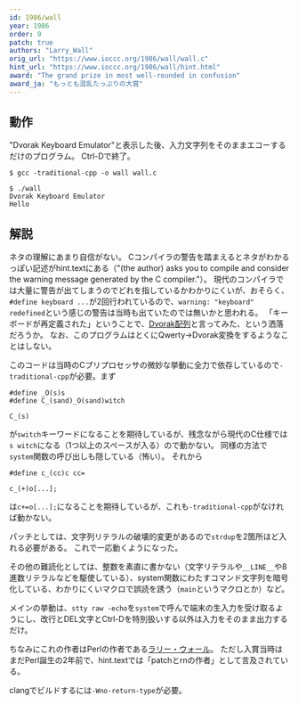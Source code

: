 ```yaml
---
id: 1986/wall
year: 1986
order: 9
patch: true
authors: "Larry_Wall"
orig_url: "https://www.ioccc.org/1986/wall/wall.c"
hint_url: "https://www.ioccc.org/1986/wall/hint.html"
award: "The grand prize in most well-rounded in confusion"
award_ja: "もっとも混乱たっぷりの大賞"
---
```


## 動作

"Dvorak Keyboard Emulator"と表示した後、入力文字列をそのままエコーするだけのプログラム。
Ctrl-Dで終了。

```
$ gcc -traditional-cpp -o wall wall.c

$ ./wall
Dvorak Keyboard Emulator
Hello
```

## 解説

ネタの理解にあまり自信がない。
Cコンパイラの警告を踏まえるとネタがわかるっぽい記述がhint.textにある（"(the author) asks you to compile and consider the warning message generated by the C compiler."）。
現代のコンパイラでは大量に警告が出てしまうのでどれを指しているかわかりにくいが、おそらく、`#define keyboard ...`が2回行われているので、`warning: "keyboard" redefined`という感じの警告は当時も出ていたのでは無いかと思われる。
「キーボードが再定義された」ということで、[Dvorak配列](https://ja.wikipedia.org/wiki/Dvorak%E9%85%8D%E5%88%97)と言ってみた、という洒落だろうか。
なお、このプログラムはとくにQwerty→Dvorak変換をするようなことはしない。

このコードは当時のCプリプロセッサの微妙な挙動に全力で依存しているので`-traditional-cpp`が必要。まず

```
#define _O(s)s
#define C_(sand)_O(sand)witch

C_(s)
```

が`switch`キーワードになることを期待しているが、残念ながら現代のC仕様では`s witch`になる（1つ以上のスペースが入る）ので動かない。
同様の方法で`system`関数の呼び出しも隠している（怖い）。
それから

```
#define c_(cc)c cc=

c_(+)o[...];
```

は`c+=o[...];`になることを期待しているが、これも`-traditional-cpp`がなければ動かない。

パッチとしては、文字列リテラルの破壊的変更があるので`strdup`を2箇所ほど入れる必要がある。
これで一応動くようになった。

その他の難読化としては、整数を素直に書かない（文字リテラルや`__LINE__`や8進数リテラルなどを駆使している）、system関数にわたすコマンド文字列を暗号化している、わかりにくいマクロで誤読を誘う（`main`というマクロとか）など。

メインの挙動は、`stty raw -echo`を`system`で呼んで端末の生入力を受け取るようにし、改行とDEL文字とCtrl-Dを特別扱いする以外は入力をそのまま出力するだけ。

ちなみにこれの作者はPerlの作者である[ラリー・ウォール](https://ja.wikipedia.org/wiki/%E3%83%A9%E3%83%AA%E3%83%BC%E3%83%BB%E3%82%A6%E3%82%A9%E3%83%BC%E3%83%AB)。
ただし入賞当時はまだPerl誕生の2年前で、hint.textでは「patchとrnの作者」として言及されている。

clangでビルドするには`-Wno-return-type`が必要。
